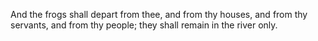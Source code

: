 And the frogs shall depart from thee, and from thy houses, and from thy servants, and from thy people; they shall remain in the river only.

